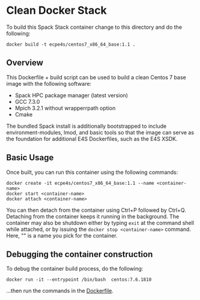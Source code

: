 # Clean Docker Stack

To build this Spack Stack container change to this directory and do the
following:

```
docker build -t ecpe4s/centos7_x86_64_base:1.1 .
```

## Overview

This Dockerfile + build script can be used to build a clean Centos 7 base image with the following software:
* Spack HPC package manager (latest version)
* GCC 7.3.0
* Mpich 3.2.1 without wrapperrpath option
* Cmake

The bundled Spack install is additionally bootstrapped to include environment-modules, lmod, and basic tools so that the image can serve as the foundation for additional E4S Dockerfiles, such as the E4S XSDK.

## Basic Usage

Once built, you can run this container using the following commands:
```
docker create -it ecpe4s/centos7_x86_64_base:1.1 --name <container-name>
docker start <container-name>
docker attach <container-name>
```

You can then detach from the container using Ctrl+P followed by Ctrl+Q. Detaching from the container keeps it running in the background. The container may also be shutdown either by typing `exit` at the command shell while attached, or by issuing the `docker stop <container-name>` command. Here, "<container-name>" is a name you pick for the container.

## Debugging the container construction

To debug the container build process, do the following:

```
docker run -it --entrypoint /bin/bash  centos:7.6.1810
```

...then run the commands in the [Dockerfile](Dockerfile).

